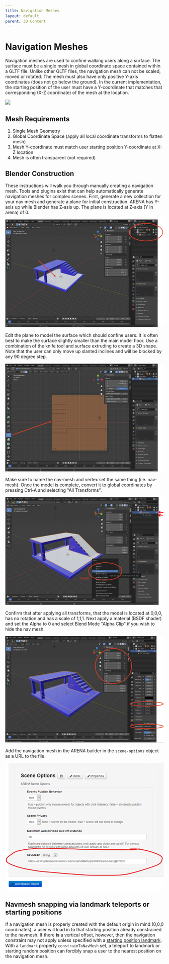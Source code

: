 ```yaml
---
title: Navigation Meshes
layout: default
parent: 3D Content
---
```


# Navigation Meshes

Navigation meshes are used to confine walking users along a surface. The surface must be a single mesh in global coordinate space contained within a GLTF file.  Unlike other GLTF files, the navigation mesh can not be scaled, moved or rotated. The mesh must also have only positive Y-axis coordinates (does not go below the ground).  In the current implementation, the starting position of the user must have a Y-coordinate that matches that corresponding (X-Z coordinate) of the mesh at the location.

![](../../assets/img/nav-mesh/nav-demo.gif)

## Mesh Requirements

1. Single Mesh Geometry
2. Global Coordinate Space (apply all local coordinate transforms to flatten mesh)
3. Mesh Y-coordinate must match user starting position Y-coordinate at X-Z location
4. Mesh is often transparent (not required)


## Blender Construction

These instructions will walk you through manually creating a navigation mesh.  Tools and plugins exist that can help automatically generate navigation meshes for complex scenes. First, generate a new collection for your nav mesh and generate a plane for initial construction.  ARENA has Y-axis up while Blender has Z-asis up. The plane is located at Z-axis (Y in arena) of 0.

![](../../assets/img/nav-mesh/nav-1.png)

Edit the plane to model the surface which should confine users.  It is often best to make the surface slightly smaller than the main model floor.  Use a combination of the knife tool and surface extruding to create a 3D shape.  Note that the user can only move up slanted inclines and will be blocked by any 90 degree step.

![](../../assets/img/nav-mesh/nav-2.png)

Make sure to name the nav-mesh and vertex set the same thing (i.e. nav-mesh).  Once the model is complete, convert it to global coordinates by pressing Ctrl-A and selecting "All Transforms".

![](../../assets/img/nav-mesh/nav-3.png)

Confirm that after applying all transforms, that the model is located at 0,0,0, has no rotation and has a scale of 1,1,1.  Next apply a material (BSDF shader) and set the Alpha to 0 and select Blend Mode "Alpha Clip" if you wish to hide the nav mesh.

![](../../assets/img/nav-mesh/nav-4.png)

Add the navigation mesh in the ARENA builder in the `scene-options` object as a URL to the file.

![](../../assets/img/nav-mesh/nav-5.png)

## Navmesh snapping via landmark teleports or starting positions

If a navigation mesh is properly created with the default origin in mind (0,0,0 coordinates), a user will load in to that
starting position already constrained to the navmesh. If there **is** a vertical offset, however, then the navigation constraint may
not apply unless specified with a [starting position landmark](../messaging/definitions#landmark-object). With a `landmark`
property `constrainToNavMesh` set, a teleport to landmark or starting random position can forcibly snap a user to the nearest
position on the navigation mesh.
